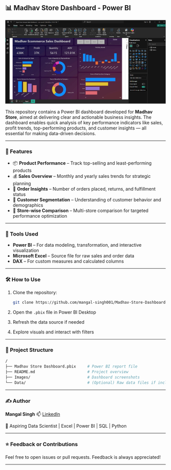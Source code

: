 ## 📊 Madhav Store Dashboard - Power BI

![Madhav Store Dashboard](Dashboard%20Preview.png)


This repository contains a Power BI dashboard developed for **Madhav Store**, aimed at delivering clear and actionable business insights. The dashboard enables quick analysis of key performance indicators like sales, profit trends, top-performing products, and customer insights — all essential for making data-driven decisions.

---

### 🚀 Features

* 📦 **Product Performance** – Track top-selling and least-performing products
* 💰 **Sales Overview** – Monthly and yearly sales trends for strategic planning
* 🧾 **Order Insights** – Number of orders placed, returns, and fulfillment status
* 🛒 **Customer Segmentation** – Understanding of customer behavior and demographics
* 📍 **Store-wise Comparison** – Multi-store comparison for targeted performance optimization

---

### 📌 Tools Used

* **Power BI** – For data modeling, transformation, and interactive visualization
* **Microsoft Excel** – Source file for raw sales and order data
* **DAX** – For custom measures and calculated columns





---

### 🛠️ How to Use

1. Clone the repository:

   ```bash
   git clone https://github.com/mangal-singh001/Madhav-Store-Dashboard-Power-BI.git
   ```

2. Open the `.pbix` file in Power BI Desktop

3. Refresh the data source if needed

4. Explore visuals and interact with filters

---

### 📁 Project Structure

```bash
/
├── Madhav Store Dashboard.pbix     # Power BI report file
├── README.md                       # Project overview
├── Images/                         # Dashboard screenshots
└── Data/                           # (Optional) Raw data files if included
```

---

### ✍️ Author

**Mangal Singh**
📫 [LinkedIn](https://www.linkedin.com/in/mangal-singh123)

📌 Aspiring Data Scientist | Excel | Power BI | SQL | Python

---

### ⭐ Feedback or Contributions

Feel free to open issues or pull requests. Feedback is always appreciated!

---
